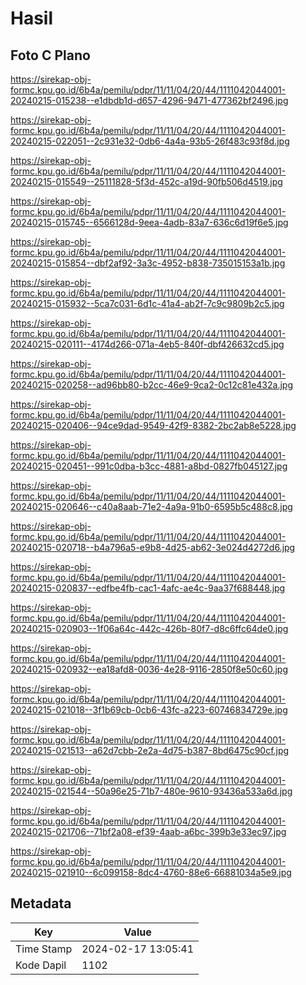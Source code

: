 # Hasil

## Foto C Plano

https://sirekap-obj-formc.kpu.go.id/6b4a/pemilu/pdpr/11/11/04/20/44/1111042044001-20240215-015238--e1dbdb1d-d657-4296-9471-477362bf2496.jpg

https://sirekap-obj-formc.kpu.go.id/6b4a/pemilu/pdpr/11/11/04/20/44/1111042044001-20240215-022051--2c931e32-0db6-4a4a-93b5-26f483c93f8d.jpg

https://sirekap-obj-formc.kpu.go.id/6b4a/pemilu/pdpr/11/11/04/20/44/1111042044001-20240215-015549--25111828-5f3d-452c-a19d-90fb506d4519.jpg

https://sirekap-obj-formc.kpu.go.id/6b4a/pemilu/pdpr/11/11/04/20/44/1111042044001-20240215-015745--6566128d-9eea-4adb-83a7-636c6d19f6e5.jpg

https://sirekap-obj-formc.kpu.go.id/6b4a/pemilu/pdpr/11/11/04/20/44/1111042044001-20240215-015854--dbf2af92-3a3c-4952-b838-735015153a1b.jpg

https://sirekap-obj-formc.kpu.go.id/6b4a/pemilu/pdpr/11/11/04/20/44/1111042044001-20240215-015932--5ca7c031-6d1c-41a4-ab2f-7c9c9809b2c5.jpg

https://sirekap-obj-formc.kpu.go.id/6b4a/pemilu/pdpr/11/11/04/20/44/1111042044001-20240215-020111--4174d266-071a-4eb5-840f-dbf426632cd5.jpg

https://sirekap-obj-formc.kpu.go.id/6b4a/pemilu/pdpr/11/11/04/20/44/1111042044001-20240215-020258--ad96bb80-b2cc-46e9-9ca2-0c12c81e432a.jpg

https://sirekap-obj-formc.kpu.go.id/6b4a/pemilu/pdpr/11/11/04/20/44/1111042044001-20240215-020406--94ce9dad-9549-42f9-8382-2bc2ab8e5228.jpg

https://sirekap-obj-formc.kpu.go.id/6b4a/pemilu/pdpr/11/11/04/20/44/1111042044001-20240215-020451--991c0dba-b3cc-4881-a8bd-0827fb045127.jpg

https://sirekap-obj-formc.kpu.go.id/6b4a/pemilu/pdpr/11/11/04/20/44/1111042044001-20240215-020646--c40a8aab-71e2-4a9a-91b0-6595b5c488c8.jpg

https://sirekap-obj-formc.kpu.go.id/6b4a/pemilu/pdpr/11/11/04/20/44/1111042044001-20240215-020718--b4a796a5-e9b8-4d25-ab62-3e024d4272d6.jpg

https://sirekap-obj-formc.kpu.go.id/6b4a/pemilu/pdpr/11/11/04/20/44/1111042044001-20240215-020837--edfbe4fb-cac1-4afc-ae4c-9aa37f688448.jpg

https://sirekap-obj-formc.kpu.go.id/6b4a/pemilu/pdpr/11/11/04/20/44/1111042044001-20240215-020903--1f06a64c-442c-426b-80f7-d8c6ffc64de0.jpg

https://sirekap-obj-formc.kpu.go.id/6b4a/pemilu/pdpr/11/11/04/20/44/1111042044001-20240215-020932--ea18afd8-0036-4e28-9116-2850f8e50c60.jpg

https://sirekap-obj-formc.kpu.go.id/6b4a/pemilu/pdpr/11/11/04/20/44/1111042044001-20240215-021018--3f1b69cb-0cb6-43fc-a223-60746834729e.jpg

https://sirekap-obj-formc.kpu.go.id/6b4a/pemilu/pdpr/11/11/04/20/44/1111042044001-20240215-021513--a62d7cbb-2e2a-4d75-b387-8bd6475c90cf.jpg

https://sirekap-obj-formc.kpu.go.id/6b4a/pemilu/pdpr/11/11/04/20/44/1111042044001-20240215-021544--50a96e25-71b7-480e-9610-93436a533a6d.jpg

https://sirekap-obj-formc.kpu.go.id/6b4a/pemilu/pdpr/11/11/04/20/44/1111042044001-20240215-021706--71bf2a08-ef39-4aab-a6bc-399b3e33ec97.jpg

https://sirekap-obj-formc.kpu.go.id/6b4a/pemilu/pdpr/11/11/04/20/44/1111042044001-20240215-021910--6c099158-8dc4-4760-88e6-66881034a5e9.jpg


## Metadata

| Key        | Value               |
| ---------- | ------------------- |
| Time Stamp | 2024-02-17 13:05:41 |
| Kode Dapil | 1102                |



